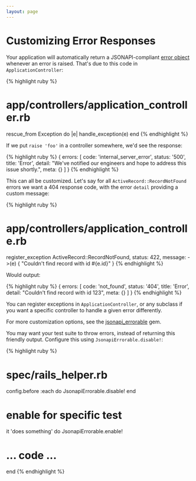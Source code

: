 ```yaml
---
layout: page
---
```


Customizing Error Responses
==========

Your application will automatically return a JSONAPI-compliant [error
object](http://jsonapi.org/format/#errors) whenever an error is raised.
That's due to this code in `ApplicationController`:

{% highlight ruby %}
# app/controllers/application_controller.rb
rescue_from Exception do |e|
  handle_exception(e)
end
{% endhighlight %}

If we put `raise 'foo'` in a controller somewhere, we'd see the
response:

{% highlight ruby %}
{
  errors: [
    code: 'internal_server_error',
    status: '500',
    title: 'Error',
    detail: "We've notified our engineers and hope to address this issue shortly.",
    meta: {}
  ]
}
{% endhighlight %}

This can all be customized. Let's say for all
`ActiveRecord::RecordNotFound` errors we want a 404 response code, with
the error `detail` providing a custom message:

{% highlight ruby %}
# app/controllers/application_controlle.rb
register_exception ActiveRecord::RecordNotFound,
  status: 422,
  message: ->(e) { "Couldn't find record with id #{e.id}" }
{% endhighlight %}

Would output:

{% highlight ruby %}
{
  errors: [
    code: 'not_found',
    status: '404',
    title: 'Error',
    detail: "Couldn't find record with id 123",
    meta: {}
  ]
}
{% endhighlight %}

You can register exceptions in `ApplicationController`, or any subclass
if you want a specific controller to handle a given error differently.

For more customization options, see the [jsonapi_errorable](https://github.com/jsonapi-suite/jsonapi_errorable) gem.

You may want your test suite to throw errors, instead of returning
this friendly output. Configure this using `JsonapiErrorable.disable!`:

{% highlight ruby %}
# spec/rails_helper.rb
config.before :each do
  JsonapiErrorable.disable!
end

# enable for specific test
it 'does something' do
  JsonapiErrorable.enable!
  # ... code ...
end
{% endhighlight %}

<br />
<br />
